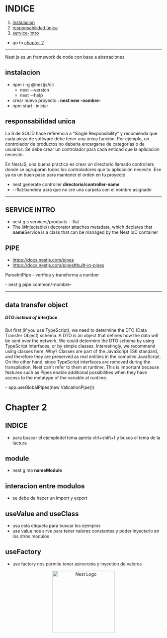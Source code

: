 # INDICE

1. [ Instalacion ](#intro)
2. [ responsabilidad única ](#responsabilidadUnica)
3. [ service-intro](#service-intro)

- go to [chapter 2](#chapter2)

---

 <p> Nest js es un framework de node con base a abstraciones</p>
<a name="intro"></a>

## instalacion

- npm i -g @nestjs/cli
  - nest --version
  - nest --help
- crear nuevo proyecto : **nest new -nombre-**
- npm start : iniciar

<a name="responsabilidadUnica"></a>

## responsabilidad unica

<p>
La S de SOLID hace referencia a “Single Responsibility” y recomienda que cada pieza de software debe tener una única función. Por ejemplo, un controlador de productos no debería encargarse de categorías o de usuarios. Se debe crear un controlador para cada entidad que la aplicación necesite.

En NestJS, una buena práctica es crear un directorio llamado controllers donde se agruparán todos los controladores que tu aplicación necesite. Ese ya es un buen paso para mantener el orden en tu proyecto.

</p>

- nest generate controller **directorio/controller-name**
- --flat:bandera para que no cre una carpeta con el nombre asignado

<a name="service-intro "></a>

---

## SERVICE INTRO

- nest g s services/products --flat
-  The @Injectable() decorator attaches metadata, which declares that **name**Service is a class that can be managed by the Nest IoC container

## PIPE

- https://docs.nestjs.com/pipes
- https://docs.nestjs.com/pipes#built-in-pipes
<p> ParseIntPipe - verifica y transforma a number </p>
- nest g pipe common/-nombre-

---

## data transfer object

<h5>DTO instead of interface</h5>
<p>

But first (if you use TypeScript), we need to determine the DTO (Data Transfer Object) schema. A DTO is an object that defines how the data will be sent over the network. We could determine the DTO schema by using TypeScript interfaces, or by simple classes. Interestingly, we recommend using classes here. Why? Classes are part of the JavaScript ES6 standard, and therefore they are preserved as real entities in the compiled JavaScript. On the other hand, since TypeScript interfaces are removed during the transpilation, Nest can't refer to them at runtime. This is important because features such as Pipes enable additional possibilities when they have access to the metatype of the variable at runtime.

</p>
- app.useGlobalPipes(new ValicationPipe())

<a name="chapter2"></a>

# Chapter 2

## INDICE

- para buscar el ejemplodel tema apreta ctrl+shift+f y busca el tema de la lectura

## module

- nest g mo **nameModule**

## interacion entre modulos

- se debe de hacer un import y export


## useValue and useClass
- usa esta etiqueta para buscar los ejemplos
- use value nos sirve para tener valores constantes y poder inyectarlo en los otros modulos

## useFactory
- use factory nos permite tener asincronia y inyection de valores
<p align="center">
  <a href="http://nestjs.com/" target="blank"><img src="https://nestjs.com/img/logo-small.svg" width="200" alt="Nest Logo" /></a>
</p>
